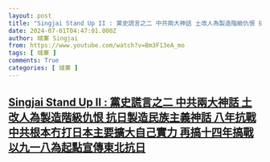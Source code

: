 ```yaml
---
layout: post
title: "Singjai Stand Up II : 黨史謊言之二 中共兩大神話 土改人為製造階級仇恨 抗日製造民族主義神話 八年抗戰中共根本冇打日本主要擴大自己實力 再搞十四年搞戰以九一八為起點宣傳東北抗日"
date: 2024-07-01T04:47:01.000Z
author: 城寨 Singjai
from: https://www.youtube.com/watch?v=Bm3F13eA_mo
tags: [ 城寨 ]
comments: True
categories: [ 城寨 ]
---
```

<!--1719809221000-->
[Singjai Stand Up II : 黨史謊言之二 中共兩大神話 土改人為製造階級仇恨 抗日製造民族主義神話 八年抗戰中共根本冇打日本主要擴大自己實力 再搞十四年搞戰以九一八為起點宣傳東北抗日](https://www.youtube.com/watch?v=Bm3F13eA_mo)
------

<div>

</div>
